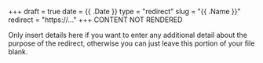 +++
draft = true
date = {{ .Date }}
type = "redirect"
slug = "{{ .Name }}"
redirect = "https://..."
+++
CONTENT NOT RENDERED

Only insert details here if you want to enter any additional detail about the purpose of the redirect, otherwise you can just leave this portion of your file blank.
